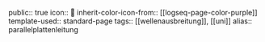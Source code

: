 public:: true
icon:: 🟰
inherit-color-icon-from:: [[logseq-page-color-purple]] 
template-used:: standard-page
tags:: [[wellenausbreitung]], [[uni]]
alias:: parallelplattenleitung
